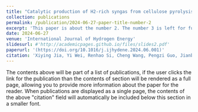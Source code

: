 ```yaml
---
title: "Catalytic production of H2-rich syngas from cellulose pyrolysis under nickel metal fog with molten carbonates"
collection: publications
permalink: /publication/2024-06-27-paper-title-number-2
excerpt: 'This paper is about the number 2. The number 3 is left for future work.'
date: 2024-06-27
venue: 'International Journal of Hydrogen Energy'
slidesurl: #'http://academicpages.github.io/files/slides2.pdf'
paperurl: '(https://doi.org/10.1016/j.ijhydene.2024.06.001)'
citation: 'Xiying Jia, Yi Wei, Renhao Si, Cheng Wang, Pengzi Guo, Jianbing Ji. (2024). &quot;Catalytic production of H2-rich syngas from cellulose pyrolysis under nickel metal fog with molten carbonates.&quot; <i>International Journal of Hydrogen Energy</i>. 72: 991-1000.'
---
```


The contents above will be part of a list of publications, if the user clicks the link for the publication than the contents of section will be rendered as a full page, allowing you to provide more information about the paper for the reader. When publications are displayed as a single page, the contents of the above "citation" field will automatically be included below this section in a smaller font.
